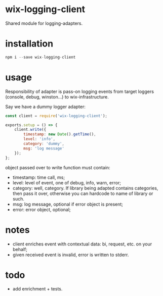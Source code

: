 # wix-logging-client

Shared module for logging-adapters. 

# installation

```js
npm i --save wix-logging-client
```

# usage

Responsibility of adapter is pass-on logging events from target loggers (console, debug, winston...) to wix-infrastructure.

Say we have a dummy logger adapter:

```js
const client = require('wix-logging-client');

exports.setup = () => {
    client.write({
        timestamp: new Date().getTime(),
        level: 'info',
        category: 'dummy',
        msg: 'log message'
    });
};
```

object passed over to write function must contain:
 - timestamp: time call, ms;
 - level: level of event, one of debug, info, warn, error;
 - category: well, category. If library being adapted contains categories, then pass it over, otherwise you can hardcode to name of library or such.
 - msg: log message, optional if error object is present;
 - error: error object, optional;

# notes
 - client enriches event with contextual data: bi, request, etc. on your behalf;
 - given received event is invalid, error is written to stderr.
 
# todo
 - add enrichment + tests.
 

